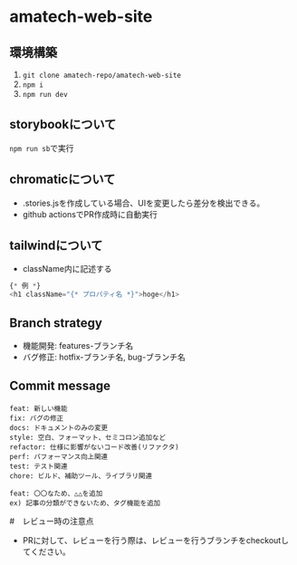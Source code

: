 # amatech-web-site


## 環境構築
1. `git clone amatech-repo/amatech-web-site`
2. `npm i`
3. `npm run dev`

## storybookについて
`npm run sb`で実行

## chromaticについて
- .stories.jsを作成している場合、UIを変更したら差分を検出できる。
- github actionsでPR作成時に自動実行

## tailwindについて
- className内に記述する
```TypeScript
{* 例 *}
<h1 className="{* プロパティ名 *}">hoge</h1>
```

## Branch strategy
- 機能開発: features-ブランチ名
- バグ修正: hotfix-ブランチ名, bug-ブランチ名

## Commit message
```shell
feat: 新しい機能
fix: バグの修正
docs: ドキュメントのみの変更
style: 空白、フォーマット、セミコロン追加など
refactor: 仕様に影響がないコード改善(リファクタ)
perf: パフォーマンス向上関連
test: テスト関連
chore: ビルド、補助ツール、ライブラリ関連
```
```shell
feat: 〇〇なため、△△を追加
ex) 記事の分類ができないため、タグ機能を追加
```

#　レビュー時の注意点
- PRに対して、レビューを行う際は、レビューを行うブランチをcheckoutしてください。